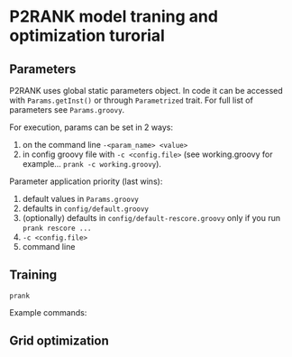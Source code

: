 
# P2RANK model traning and optimization turorial




## Parameters

P2RANK uses global static parameters object. In code it can be accessed with `Params.getInst()` or through `Parametrized` trait. For full list of parameters see `Params.groovy`.

For execution, params can be set in 2 ways:
1. on the command line `-<param_name> <value>`
2. in config groovy file with `-c <config.file>` (see working.groovy for example... `prank -c working.groovy`). 

Parameter application priority (last wins):
1. default values in `Params.groovy`
2. defaults in `config/default.groovy`
3. (optionally) defaults in `config/default-rescore.groovy` only if you run `prank rescore ...`
4. `-c <config.file>`
5. command line

## Training

`prank `

Example commands:




## Grid optimization


















